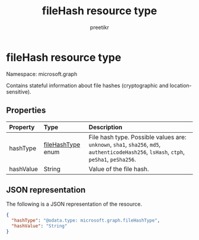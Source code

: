 ﻿---
title: "fileHash resource type"
description: "Contains stateful information about file hashes (cryptographic and location-sensitive)."
localization_priority: Normal
doc_type: resourcePageType
ms.prod: ""
author: "preetikr"
---

# fileHash resource type

Namespace: microsoft.graph

Contains stateful information about file hashes (cryptographic and location-sensitive).

## Properties

| Property  | Type                                         | Description                                                                                                                             |
| :-------- | :------------------------------------------- | :-------------------------------------------------------------------------------------------------------------------------------------- |
| hashType  | [fileHashType](filehashtypeenumtype.md) enum | File hash type. Possible values are: `unknown`, `sha1`, `sha256`, `md5`, `authenticodeHash256`, `lsHash`, `ctph`, `peSha1`, `peSha256`. |
| hashValue | String                                       | Value of the file hash.                                                                                                                 |

## JSON representation

The following is a JSON representation of the resource.

<!-- {
  "blockType": "resource",
  "optionalProperties": [

  ],
  "@odata.type": "microsoft.graph.fileHash"
}-->

```json
{
  "hashType": "@odata.type: microsoft.graph.fileHashType",
  "hashValue": "String"
}

```

<!-- uuid: 8fcb5dbc-d5aa-4681-8e31-b001d5168d79
2015-10-25 14:57:30 UTC -->

<!-- {
  "type": "#page.annotation",
  "description": "fileHash resource",
  "keywords": "",
  "section": "documentation",
  "tocPath": ""
}-->
